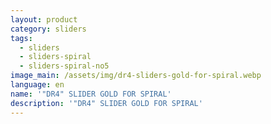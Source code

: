 ```yaml
---
layout: product
category: sliders
tags:
  - sliders
  - sliders-spiral
  - sliders-spiral-no5
image_main: /assets/img/dr4-sliders-gold-for-spiral.webp
language: en
name: '"DR4" SLIDER GOLD FOR SPIRAL'
description: '"DR4" SLIDER GOLD FOR SPIRAL'
---
```

